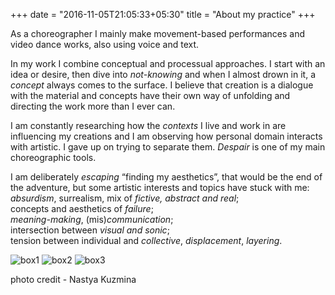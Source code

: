 +++
date = "2016-11-05T21:05:33+05:30"
title = "About my practice"
+++

As a choreographer I mainly make movement-based performances and video dance works, also using voice and text. 

In my work I combine conceptual and processual approaches. I start with an idea or desire, then dive into _not-knowing_ and when I almost drown in it, a _concept_ always comes to the surface. I believe that creation is a dialogue with the material and concepts have their own way of unfolding and directing the work more than I ever can.

I am constantly researching how the _contexts_ I live and work in are influencing my creations and I am observing how personal domain interacts with artistic. I gave up on trying to separate them. 
_Despair_ is one of my main choreographic tools. 

I am deliberately _escaping_ “finding my aesthetics”, that would be the end of the adventure, but some artistic interests and topics have stuck with me:  
_absurdism_, surrealism, mix of _fictive, abstract and real_;  
concepts and aesthetics of _failure_;   
_meaning-making_, (mis)_communication_;   
intersection between _visual and sonic_;   
tension between individual and _collective_, _displacement_, _layering_.   

![box1][2]
![box2][3]
![box3][4]

photo credit - Nastya Kuzmina

[2]: /img/portfolio/boxscan1.jpg
[3]: /img/portfolio/boxscan2.jpg
[4]: /img/portfolio/boxscan3.jpg

